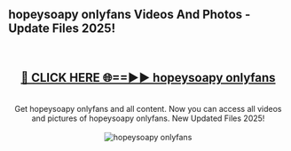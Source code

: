 <h2>hopeysoapy onlyfans Videos And Photos - Update Files 2025!</h2>
<br>
<div align="center">
<h2><a href="https://linkcuts.com/hfmhzwbr" rel="nofollow">🔴 CLICK HERE 🌐==►► hopeysoapy onlyfans</a></h2>
<br>
Get hopeysoapy onlyfans and all content. Now you can access all videos and pictures of hopeysoapy onlyfans. New Updated Files 2025!
<br>
<br>
<a href="https://linkcuts.com/hfmhzwbr" rel="nofollow" data-target="animated-image.originalLink"><img src="https://i.ibb.co.com/WyWwxjT/player-gif2.gif" alt="hopeysoapy onlyfans" style="max-width: 100%; display: inline-block;" data-target="animated-image.originalImage"></a>
</div>
<br>